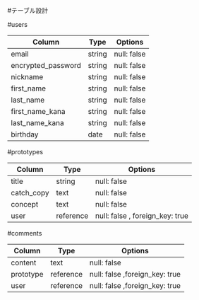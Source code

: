 #テーブル設計

#users

| Column             | Type   | Options     |
| ------------------ | ------ | ----------- |
| email              | string | null: false | #ユニーク制約
| encrypted_password | string | null: false |
| nickname           | string | null: false |
| first_name         | string | null: false |
| last_name          | string | null: false |
| first_name_kana    | string | null: false |
| last_name_kana     | string | null: false |
| birthday           | date   | null: false |


#prototypes

 
| Column             | Type      | Options                        |
| ------------------ | --------- | ------------------------------ |
| title              | string    | null: false                    |
| catch_copy         | text      | null: false                    |
| concept            | text      | null: false                    |
| user               | reference | null: false , foreign_key: true|

#comments


| Column             | Type      | Options                        |
| ------------------ | --------- | ------------------------------ |
| content            | text      | null: false                    |
| prototype          | reference | null: false ,foreign_key: true |
| user               | reference | null: false ,foreign_key: true |